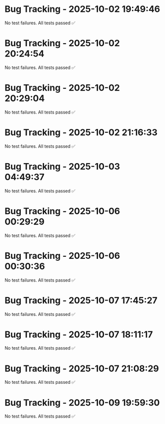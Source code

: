 # Bug Tracking - 2025-10-02 19:49:46

No test failures. All tests passed ✅

# Bug Tracking - 2025-10-02 20:24:54

No test failures. All tests passed ✅

# Bug Tracking - 2025-10-02 20:29:04

No test failures. All tests passed ✅

# Bug Tracking - 2025-10-02 21:16:33

No test failures. All tests passed ✅

# Bug Tracking - 2025-10-03 04:49:37

No test failures. All tests passed ✅

# Bug Tracking - 2025-10-06 00:29:29

No test failures. All tests passed ✅

# Bug Tracking - 2025-10-06 00:30:36

No test failures. All tests passed ✅

# Bug Tracking - 2025-10-07 17:45:27

No test failures. All tests passed ✅

# Bug Tracking - 2025-10-07 18:11:17

No test failures. All tests passed ✅

# Bug Tracking - 2025-10-07 21:08:29

No test failures. All tests passed ✅

# Bug Tracking - 2025-10-09 19:59:30

No test failures. All tests passed ✅
